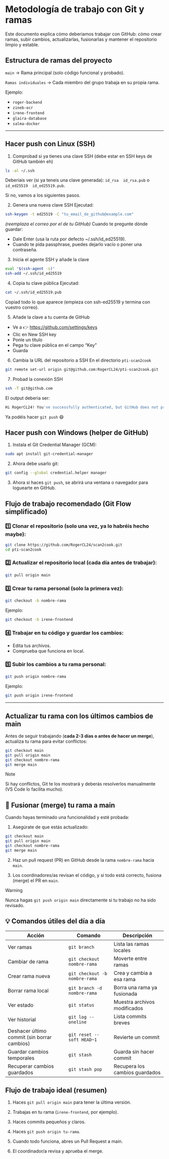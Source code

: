 # Metodología de trabajo con Git y ramas
Este documento explica cómo deberiamos trabajar con GitHub: cómo crear ramas, subir cambios, actualizarlas, fusionarlas y mantener el repositorio limpio y estable.

## Estructura de ramas del proyecto
``main`` → Rama principal (solo código funcional y probado).

``Ramas individuales`` → Cada miembro del grupo trabaja en su propia rama.


Ejemplo:

- ``roger-backend``
- ``zineb-ocr``
- ``irene-frontend``
- ``glaira-database``
- ``salma-docker``

---

## Hacer push con Linux (SSH)

1. Comprobad si ya tienes una clave SSH (debe estar en SSH keys de GitHub también eh)
```bash
ls -al ~/.ssh
```
Deberiais ver (si ya teneis una clave generada): `id_rsa  id_rsa.pub` o `id_ed25519  id_ed25519.pub`.

Si no, vamos a los siguientes pasos.

2. Genera una nueva clave SSH
Ejecutad:
```bash
ssh-keygen -t ed25519 -C "tu_email_de_github@example.com"
```
_(reemplaza el correo por el de tu GitHub)_
Cuando te pregunte dónde guardar:
- Dale Enter (usa la ruta por defecto ~/.ssh/id_ed25519).
- Cuando te pida passphrase, puedes dejarlo vacío o poner una contraseña.

3. Inicia el agente SSH y añade la clave
```bash
eval "$(ssh-agent -s)"
ssh-add ~/.ssh/id_ed25519
```

4. Copia tu clave pública
Ejecutad:
```bash
cat ~/.ssh/id_ed25519.pub
```
Copiad todo lo que aparece (empieza con ssh-ed25519 y termina con vuestro correo).

5. Añade la clave a tu cuenta de GitHub
- Ve a 👉 https://github.com/settings/keys
- Clic en New SSH key
- Ponle un título
- Pega tu clave pública en el campo “Key”
- Guarda

6. Cambia la URL del repositorio a SSH
En el directorio `pti-scan2cook`
```bash
git remote set-url origin git@github.com:RogerCL24/pti-scan2cook.git
```

7. Probad la conexión SSH
```bash
ssh -T git@github.com
```
El output deberia ser:
```bash
Hi RogerCL24! You've successfully authenticated, but GitHub does not provide shell access.
```

Ya podéis hacer `git push` :smile:

## Hacer push con Windows (helper de GitHub)
1. Instala el Git Credential Manager (GCM):
```bash
sudo apt install git-credential-manager
```
2. Ahora debe usarlo git:
```bash
git config --global credential.helper manager
```
3. Ahora si haces `git push`, se abrirá una ventana o navegador para loguearte en GitHub.



## Flujo de trabajo recomendado (Git Flow simplificado)

### 1️⃣ Clonar el repositorio (solo una vez, ya lo habréis hecho maybe):
```bash
git clone https://github.com/RogerCL24/scan2cook.git
cd pti-scan2cook
```

### 2️⃣ Actualizar el repositorio local (cada día antes de trabajar):
```bash
git pull origin main
```

### 3️⃣ Crear tu rama personal (solo la primera vez):
```bash
git checkout -b nombre-rama 
```
Ejemplo:
```bash
git checkout -b irene-frontend
```

### 4️⃣ Trabajar en tu código y guardar los cambios:
- Edita tus archivos.
- Comprueba que funciona en local.

### 5️⃣ Subir los cambios a tu rama personal:
```bash
git push origin nombre-rama
```
Ejemplo:
```bash
git push origin irene-frontend
```
---
## Actualizar tu rama con los últimos cambios de main
Antes de seguir trabajando (**cada 2-3 días o antes de hacer un merge**), actualiza tu rama para evitar conflictos:

```bash
git checkout main
git pull origin main
git checkout nombre-rama
git merge main
```
> [!NOTE]
> Si hay conflictos, Git te los mostrará y deberás resolverlos manualmente (VS Code lo facilita mucho).

## 🤝 Fusionar (merge) tu rama a main
Cuando hayas terminado una funcionalidad y esté probada:
1. Asegúrate de que estás actualizado:
```bash
git checkout main
git pull origin main
git checkout nombre-rama
git merge main
```

2. Haz un pull request (PR) en GitHub desde la rama ``nombre-rama`` hacia ``main``.

3. Los coordinadores/as revisan el código, y si todo está correcto, fusiona (merge) el PR en ``main``.

> [!WARNING]
> Nunca hagas ``git push origin main`` directamente si tu trabajo no ha sido revisado.


## 💡 Comandos útiles del día a día
| Acción                                      | Comando                       | Descripción                    |
| ------------------------------------------- | ----------------------------- | ------------------------------ |
| Ver ramas                                   | `git branch`                  | Lista las ramas locales        |
| Cambiar de rama                             | `git checkout nombre-rama`    | Moverte entre ramas            |
| Crear rama nueva                            | `git checkout -b nombre-rama` | Crea y cambia a esa rama       |
| Borrar rama local                           | `git branch -d nombre-rama`   | Borra una rama ya fusionada    |
| Ver estado                                  | `git status`                  | Muestra archivos modificados   |
| Ver historial                               | `git log --oneline`           | Lista commits breves           |
| Deshacer último commit (sin borrar cambios) | `git reset --soft HEAD~1`     | Revierte un commit             |
| Guardar cambios temporales                  | `git stash`                   | Guarda sin hacer commit        |
| Recuperar cambios guardados                 | `git stash pop`               | Recupera los cambios guardados |


## Flujo de trabajo ideal (resumen)
1.  Haces ``git pull origin main`` para tener la última versión.

2. Trabajas en tu rama (``irene-frontend``, por ejemplo).

3. Haces commits pequeños y claros.

4. Haces ``git push origin tu-rama``.

5. Cuando todo funciona, abres un Pull Request a main.

6. El coordinador/a revisa y aprueba el merge.